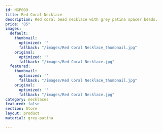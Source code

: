 ```yaml
---
id: NGP009
title: Red Coral Necklace
description: Red coral bead necklace with grey patina spacer beads.
price: "85"
images:
  default:
    thumbnail:
      optimized: ''
      fallback: "/images/Red Coral Necklace_thumbnail.jpg"
    original:
      optimized: ''
      fallback: "/images/Red Coral Necklace.jpg"
  featured:
    thumbnail:
      optimized: ''
      fallback: "/images/Red Coral Necklace_thumbnail.jpg"
    original:
      optimized: ''
      fallback: "/images/Red Coral Necklace.jpg"
category: necklaces
featured: false
section: Store
layout: product
material: grey-patina

---
```

